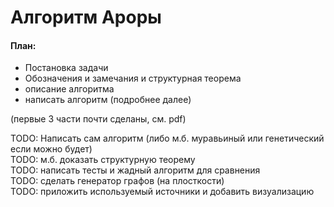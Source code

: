 # Алгоритм Ароры

#### План:
- Постановка задачи
- Обозначения и замечания и структурная теорема
- описание алгоритма
- написать алгоритм (подробнее далее)

(первые 3 части почти сделаны, см. pdf)  

TODO: Написать сам алгоритм (либо м.б. муравьиный или генетический если можно будет)  
TODO: м.б. доказать структурную теорему  
TODO: написать тесты и жадный алгоритм для сравнения  
TODO: сделать генератор графов (на плосткости)  
TODO: приложить используемый источники и добавить визуализацию  


